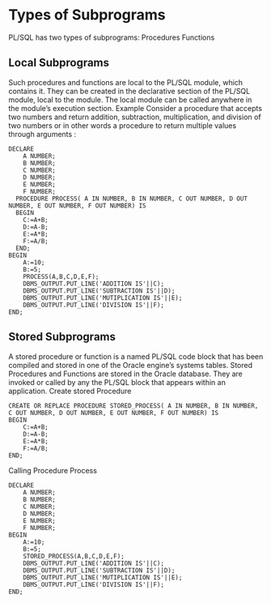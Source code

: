 # Types of Subprograms

PL/SQL has two types of subprograms:
Procedures
Functions

## Local Subprograms
Such procedures and functions are local to the PL/SQL module, which contains it. They can be created in the declarative section of the PL/SQL module, local to the module. The local module can be called anywhere in the module’s execution section. Example Consider a procedure that accepts two numbers and return addition, subtraction, multiplication, and division of two numbers or in other words a procedure to return multiple values through arguments :
```
DECLARE
	A NUMBER;
	B NUMBER;
	C NUMBER;
	D NUMBER;
	E NUMBER;
	F NUMBER;
  PROCEDURE PROCESS( A IN NUMBER, B IN NUMBER, C OUT NUMBER, D OUT NUMBER, E OUT NUMBER, F OUT NUMBER) IS
  BEGIN
    C:=A+B;
    D:=A-B;
    E:=A*B;
    F:=A/B;
  END;
BEGIN
	A:=10;
	B:=5;
	PROCESS(A,B,C,D,E,F);
	DBMS_OUTPUT.PUT_LINE('ADDITION IS'||C);
	DBMS_OUTPUT.PUT_LINE('SUBTRACTION IS'||D);
	DBMS_OUTPUT.PUT_LINE('MUTIPLICATION IS'||E);
	DBMS_OUTPUT.PUT_LINE('DIVISION IS'||F);
END; 
```

## Stored Subprograms
A stored procedure or function is a named PL/SQL code block that has been compiled and stored in one of the Oracle engine’s systems tables. Stored Procedures and Functions are stored in the Oracle database. They are invoked or called by any the PL/SQL block that appears within an application.
Create stored Procedure
```
CREATE OR REPLACE PROCEDURE STORED_PROCESS( A IN NUMBER, B IN NUMBER, 
C OUT NUMBER, D OUT NUMBER, E OUT NUMBER, F OUT NUMBER) IS
BEGIN
	C:=A+B;
	D:=A-B;
	E:=A*B;
	F:=A/B;
END;
```
Calling Procedure Process
```
DECLARE
    A NUMBER;
    B NUMBER;
    C NUMBER;
    D NUMBER;
    E NUMBER;
    F NUMBER;
BEGIN
    A:=10;
    B:=5;
    STORED_PROCESS(A,B,C,D,E,F);
    DBMS_OUTPUT.PUT_LINE('ADDITION IS'||C);
    DBMS_OUTPUT.PUT_LINE('SUBTRACTION IS'||D);
    DBMS_OUTPUT.PUT_LINE('MUTIPLICATION IS'||E);
    DBMS_OUTPUT.PUT_LINE('DIVISION IS'||F);
END;
```
